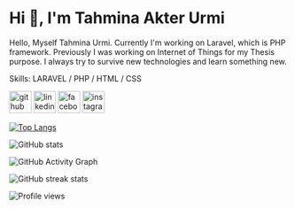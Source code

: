 # Hi 👋, I'm Tahmina Akter Urmi
Hello, Myself Tahmina Urmi. Currently I'm working on Laravel, which is PHP framework. Previously I was working on  Internet of Things for my Thesis purpose.  I always try to survive new technologies and learn something new.


Skills: LARAVEL / PHP / HTML / CSS



[<img src='https://cdn.jsdelivr.net/npm/simple-icons@3.0.1/icons/github.svg' alt='github' height='40'>](https://github.com/TahminaAkterUrmi)  [<img src='https://cdn.jsdelivr.net/npm/simple-icons@3.0.1/icons/linkedin.svg' alt='linkedin' height='40'>](https://www.linkedin.com/in/www.linkedin.com/in/tahminaurmi0/)  [<img src='https://cdn.jsdelivr.net/npm/simple-icons@3.0.1/icons/facebook.svg' alt='facebook' height='40'>](https://www.facebook.com/https://www.facebook.com/tahmina.urmi007)  [<img src='https://cdn.jsdelivr.net/npm/simple-icons@3.0.1/icons/instagram.svg' alt='instagram' height='40'>](https://www.instagram.com/https://www.instagram.com/urmiiiiiiiiiiiiiiiii//)  

[![Top Langs](https://github-readme-stats.vercel.app/api/top-langs/?username=TahminaAkterUrmi)](https://github.com/anuraghazra/github-readme-stats)

![GitHub stats](https://github-readme-stats.vercel.app/api?username=TahminaAkterUrmi&show_icons=true&count_private=true)  

![GitHub Activity Graph](https://activity-graph.herokuapp.com/graph?username=TahminaAkterUrmi)  

![GitHub streak stats](https://github-readme-streak-stats.herokuapp.com/?user=TahminaAkterUrmi)  

![Profile views](https://gpvc.arturio.dev/TahminaAkterUrmi)  

